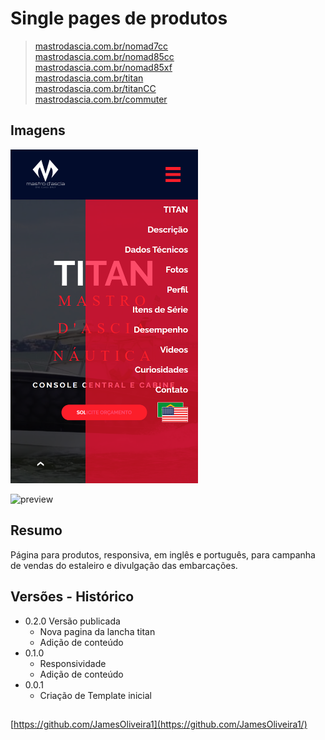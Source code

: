 # Single pages de produtos

> <a  target="_blank" href="http://www.mastrodascia.com.br/nomad7cc">mastrodascia.com.br/nomad7cc</a><br>
> <a  target="_blank" href="http://www.mastrodascia.com.br/nomad85cc">mastrodascia.com.br/nomad85cc</a><br>
> <a  target="_blank" href="http://www.mastrodascia.com.br/nomad85xf">mastrodascia.com.br/nomad85xf</a><br>
> <a  target="_blank" href="http://www.mastrodascia.com.br/titan">mastrodascia.com.br/titan</a><br>
> <a  target="_blank" href="http://www.mastrodascia.com.br/titancc">mastrodascia.com.br/titanCC</a><br>
> <a  target="_blank" href="http://www.mastrodascia.com.br/commuter">mastrodascia.com.br/commuter</a><br>

## Imagens

  <p>    
  <img src="Shared/01.png" width="300" alt="preview">
  </p>

  <p>    
  <img src="Shared/02.png" width="600" alt="preview">
  </p>

## Resumo

Página para produtos, responsiva, em inglês e português, para campanha de vendas do estaleiro e divulgação das embarcações. 

## Versões - Histórico

* 0.2.0 Versão publicada
    * Nova pagina da lancha titan
    * Adição de conteúdo
* 0.1.0
    * Responsividade
    * Adição de conteúdo
* 0.0.1
    * Criação de Template inicial

## 

[https://github.com/JamesOliveira1](https://github.com/JamesOliveira1/)



